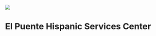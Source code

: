 ![](https://codebuild.us-east-2.amazonaws.com/badges?uuid=eyJlbmNyeXB0ZWREYXRhIjoiN2F2ZkQ3SUtRcU5zTnRjckd4aklvZmVGL0hJNU91MStrYk5mWTkxbFNyNGhtcmk1d2JLTHFaaUpVUG1uZXZHc0lNc29qQ250NXhjQmNwSnhyYTFBU2N3PSIsIml2UGFyYW1ldGVyU3BlYyI6IlZYbnk4a09jVFFkSlNKeTAiLCJtYXRlcmlhbFNldFNlcmlhbCI6MX0%3D&branch=develop)

# El Puente Hispanic Services Center
